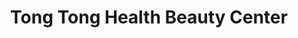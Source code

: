 ---
title: "Tong Tong Health Beauty Center"
url: /toronto/tong-tong-health-beauty-center/
shop: Kosmetik
---